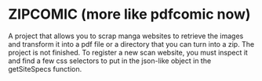 # ZIPCOMIC (more like pdfcomic now)

A project that allows you to scrap manga websites to retrieve the images and transform it into a pdf file or a directory that you can turn into a zip. The project is not finished. To register a new scan website, you must inspect it and find a few css selectors to put in the json-like object in the getSiteSpecs function. 
